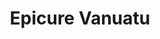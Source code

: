 ---
layout: info
type: Premium
title: Epicure Vanuatu
section: liquor shop
logo: epicure
ratings:
phone: "22435"
email:
address:
description: Great selection of fine wine and spirits from Australia, New Zealand and France located at Tana Russet Plaza.
---